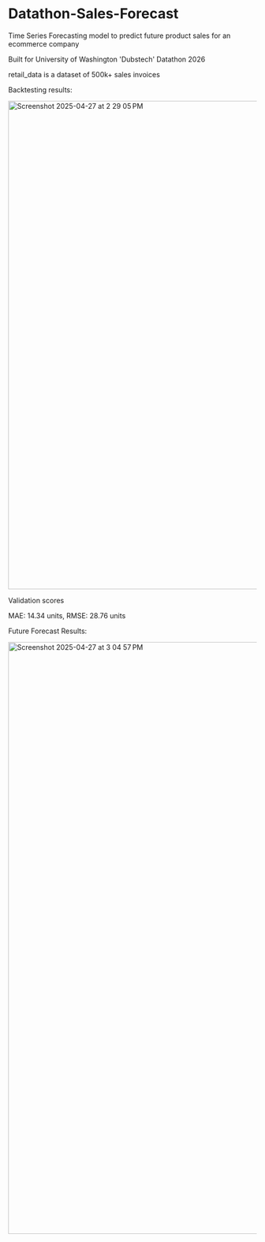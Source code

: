 # Datathon-Sales-Forecast

Time Series Forecasting model to predict future product sales for an ecommerce company

Built for University of Washington 'Dubstech' Datathon 2026

retail_data is a dataset of 500k+ sales invoices

Backtesting results:

<img width="991" alt="Screenshot 2025-04-27 at 2 29 05 PM" src="https://github.com/user-attachments/assets/70386f13-fe4d-4d9e-9ada-3ea7796e8dd2" />

Validation scores

MAE: 14.34 units, RMSE: 28.76 units

Future Forecast Results:

<img width="1201" alt="Screenshot 2025-04-27 at 3 04 57 PM" src="https://github.com/user-attachments/assets/d2133dd5-541f-4178-abb6-ba280052442d" />
